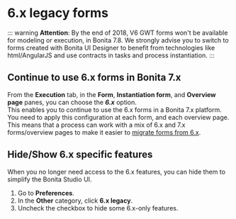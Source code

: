 # 6.x legacy forms

::: warning
**Attention**: By the end of 2018, V6 GWT forms won't be available for modeling or execution, in Bonita 7.8.
We strongly advise you to switch to forms created with Bonita UI Designer to benefit from technologies like html/AngularJS and use contracts in tasks and process instantiation.
:::

## Continue to use 6.x forms in Bonita 7.x

From the **Execution** tab, in the **Form**, **Instantiation form**, and **Overview page** panes, you can choose the **_6.x_** option.   
This enables you to continue to use the 6.x forms in a Bonita 7.x platform. You need to apply this configuration at each form, and each overview page. This means that a process can work with a mix of 6.x and 7.x forms/overview pages to make it easier to [migrate forms from 6.x](migrate-a-form-from-6-x.md).

## Hide/Show 6.x specific features

When you no longer need access to the 6.x features, you can hide them to simplify the Bonita Studio UI.

1. Go to **Preferences**.
2. In the **Other** category, click **6.x legacy**.
3. Uncheck the checkbox to hide some 6.x-only features.
